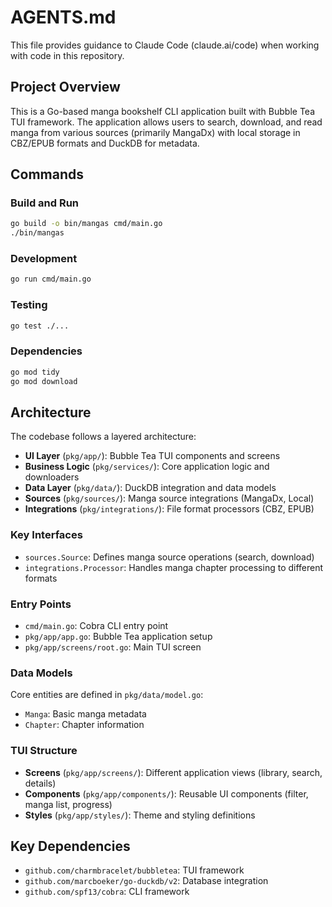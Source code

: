 # AGENTS.md

This file provides guidance to Claude Code (claude.ai/code) when working with code in this repository.

## Project Overview

This is a Go-based manga bookshelf CLI application built with Bubble Tea TUI framework. The application allows users to search, download, and read manga from various sources (primarily MangaDx) with local storage in CBZ/EPUB formats and DuckDB for metadata.

## Commands

### Build and Run
```bash
go build -o bin/mangas cmd/main.go
./bin/mangas
```

### Development
```bash
go run cmd/main.go
```

### Testing
```bash
go test ./...
```

### Dependencies
```bash
go mod tidy
go mod download
```

## Architecture

The codebase follows a layered architecture:

- **UI Layer** (`pkg/app/`): Bubble Tea TUI components and screens
- **Business Logic** (`pkg/services/`): Core application logic and downloaders
- **Data Layer** (`pkg/data/`): DuckDB integration and data models
- **Sources** (`pkg/sources/`): Manga source integrations (MangaDx, Local)
- **Integrations** (`pkg/integrations/`): File format processors (CBZ, EPUB)

### Key Interfaces

- `sources.Source`: Defines manga source operations (search, download)
- `integrations.Processor`: Handles manga chapter processing to different formats

### Entry Points

- `cmd/main.go`: Cobra CLI entry point
- `pkg/app/app.go`: Bubble Tea application setup
- `pkg/app/screens/root.go`: Main TUI screen

### Data Models

Core entities are defined in `pkg/data/model.go`:
- `Manga`: Basic manga metadata
- `Chapter`: Chapter information

### TUI Structure

- **Screens** (`pkg/app/screens/`): Different application views (library, search, details)
- **Components** (`pkg/app/components/`): Reusable UI components (filter, manga list, progress)
- **Styles** (`pkg/app/styles/`): Theme and styling definitions

## Key Dependencies

- `github.com/charmbracelet/bubbletea`: TUI framework
- `github.com/marcboeker/go-duckdb/v2`: Database integration
- `github.com/spf13/cobra`: CLI framework